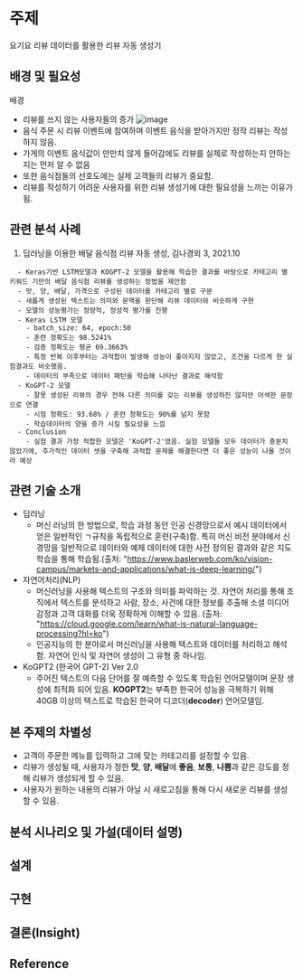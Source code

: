 # 주제
요기요 리뷰 데이터를 활용한 리뷰 자동 생성기

## 배경 및 필요성
배경 
- 리뷰를 쓰지 않는 사용자들의 증가
![image](https://user-images.githubusercontent.com/72961952/203671799-ca03944b-f69a-4013-a198-263343b1ba48.png)
- 음식 주문 시 리뷰 이벤트에 참여하며 이벤트 음식을 받아가지만 정작 리뷰는 작성하지 않음.
- 가게의 이벤트 음식값이 만만치 않게 들어감에도 리뷰를 실제로 작성하는지 안하는지는 먼저 알 수 없음
- 또한 음식점들의 선호도에는 실제 고객들의 리뷰가 중요함.
- 리뷰를 작성하기 어려운 사용자를 위한 리뷰 생성기에 대한 필요성을 느끼는 이유가 됨.

## 관련 분석 사례
1) 딥러닝을 이용한 배달 음식점 리뷰 자동 생성, 김나경외 3, 2021.10
```
  - Keras기반 LSTM모델과 KOGPT-2 모델을 활용해 학습한 결과를 바탕으로 카테고리 별 키워드 기만의 배달 음식점 리뷰를 생성하는 방법을 제안함
  - 맛, 양, 배달, 가격으로 구성된 데이터를 카테고리 별로 구분
  - 새롭게 생성된 텍스트는 의미와 문맥을 판단해 리뷰 데이터와 비슷하게 구현
  - 모델의 성능평가는 정량적, 정성적 평가를 진행
  - Keras LSTM 모델
    - batch_size: 64, epoch:50
    - 훈련 정확도는 98.5241%
    - 검증 정확도는 평균 69.3663%
    - 특정 반복 이후부터는 과적합이 발생해 성능이 좋아지지 않았고, 조건을 다르게 한 실험결과도 비슷했음.
    - 데이터의 부족으로 데이터 패턴을 학습해 나타난 결과로 해석함
  - KoGPT-2 모델
    - 잘못 생성된 리뷰의 경우 전혀 다른 의미를 갖는 리뷰를 생성하진 않지만 어색한 문장으로 연결
    - 시험 정확도: 93.68% / 훈련 정확도는 90%를 넘지 못함
    - 학습데이터의 양을 증가 시킬 필요성을 느낌
  - Conclusion
    - 실험 결과 가장 적합한 모델은 'KoGPT-2'였음. 실험 모델들 모두 데이터가 충분치 않았기에, 추가적인 데이터 셋을 구축해 과적합 문제를 해결한다면 더 좋은 성능이 나올 것이라 예상
```

## 관련 기술 소개
  - 딥러닝
    - 머신 러닝의 한 방법으로, 학습 과정 동안 인공 신경망으로서 예시 데이터에서 얻은 일반적인 ㄱ규칙을 독립적으로 훈련(구축)함. 특히 머신 비전 분야에서 신경망을 일반적으로 데이터와 예제 데이터에 대한 사전 정의된 결과와 같은 지도 학습을 통해 학습됨.(출처: "https://www.baslerweb.com/ko/vision-campus/markets-and-applications/what-is-deep-learning/")
  - 자연어처리(NLP)
     - 머신러닝을 사용해 텍스트의 구조와 의미를 파악하는 것. 자연어 처리를 통해 조직에서 텍스트를 분석하고 사람, 장소, 사건에 대한 정보를 추출해 소셜 미디어 감정과 고객 대화를 더욱 정확하게 이해할 수 있음. (출처: "https://cloud.google.com/learn/what-is-natural-language-processing?hl=ko")
     - 인공지능의 한 분야로서 머신러닝을 사용해 텍스트와 데이터를 처리하고 해석함. 자연어 인식 및 자연어 생성이 그 유형 중 하나임.
  - KoGPT2 (한국어 GPT-2) Ver 2.0
    - 주어진 텍스트의 다음 단어를 잘 예측할 수 있도록 학습된 언어모델이며 문장 생성에 최적화 되어 있음. **KOGPT2**는 부족한 한국어 성능을 극복하기 위해 40GB 이상의 텍스트로 학습된 한국어 디코더(**decoder**) 언어모델임.
  
## 본 주제의 차별성
  - 고객이 주문한 메뉴를 입력하고 그에 맞는 카테고리를 설정할 수 있음.
  - 리뷰가 생성될 때, 사용자가 정한 **맛**, **양**, **배달**에 **좋음**, **보통**, **나쁨**과 같은 강도를 정해 리뷰가 생성되게 할 수 있음.
  - 사용자가 원하는 내용의 리뷰가 아닐 시 새로고침을 통해 다시 새로운 리뷰를 생성할 수 있음.

## 분석 시나리오 및 가설(데이터 설명)
  
## 설계

## 구현

## 결론(Insight)

## Reference
